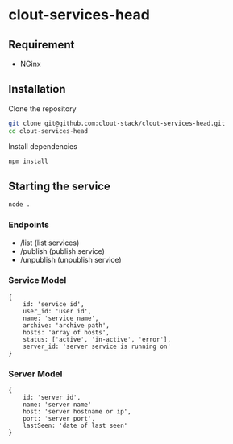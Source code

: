 clout-services-head
===========

## Requirement
- NGinx

## Installation
Clone the repository
```bash
git clone git@github.com:clout-stack/clout-services-head.git
cd clout-services-head
```

Install dependencies
```bash
npm install
```
## Starting the service
```
node .
```

### Endpoints
- /list (list services)
- /publish (publish service)
- /unpublish (unpublish service)

### Service Model
```
{
	id: 'service id',
	user_id: 'user id',
	name: 'service name',
	archive: 'archive path',
	hosts: 'array of hosts',
	status: ['active', 'in-active', 'error'],
	server_id: 'server service is running on'
}
```

### Server Model
```
{
	id: 'server id',
	name: 'server name'
	host: 'server hostname or ip',
	port: 'server port',
	lastSeen: 'date of last seen'
}
```
